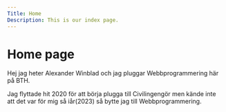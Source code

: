 ```yaml
---
Title: Home
Description: This is our index page.
---
```


Home page
==========================

<div class="main">
    <p>Hej jag heter Alexander Winblad och jag pluggar Webbprogrammering här på BTH.</p>
    <p>Jag flyttade hit 2020 för att börja plugga till Civilingengör men kände inte att det var för mig så iår(2023) så bytte jag till Webbprogrammering. </p>
</div>
